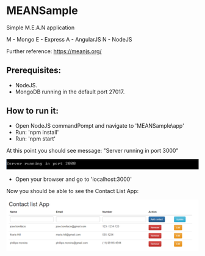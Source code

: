 # MEANSample
Simple M.E.A.N application

M - Mongo 
E - Express 
A - AngularJS 
N - NodeJS  

Further reference: https://meanjs.org/

## Prerequisites:

 - NodeJS.
 - MongoDB running in the default port 27017.

## How to run it:

- Open NodeJS commandPompt and navigate to 'MEANSample\app'
- Run: 'npm install'
- Run: 'npm start'

At this point you should see message: "Server running in port 3000"

![Server running](images/nodeRunning.PNG)

- Open your browser and go to 'localhost:3000'

Now you should be able to see the Contact List App:

![Client running](images/clientRunning.PNG)

